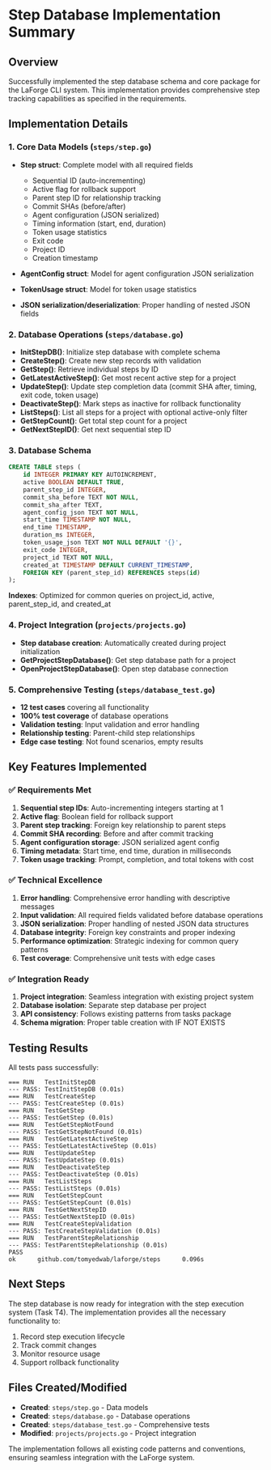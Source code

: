 # Step Database Implementation Summary

## Overview
Successfully implemented the step database schema and core package for the LaForge CLI system. This implementation provides comprehensive step tracking capabilities as specified in the requirements.

## Implementation Details

### 1. Core Data Models (`steps/step.go`)
- **Step struct**: Complete model with all required fields
  - Sequential ID (auto-incrementing)
  - Active flag for rollback support
  - Parent step ID for relationship tracking
  - Commit SHAs (before/after)
  - Agent configuration (JSON serialized)
  - Timing information (start, end, duration)
  - Token usage statistics
  - Exit code
  - Project ID
  - Creation timestamp

- **AgentConfig struct**: Model for agent configuration JSON serialization
- **TokenUsage struct**: Model for token usage statistics
- **JSON serialization/deserialization**: Proper handling of nested JSON fields

### 2. Database Operations (`steps/database.go`)
- **InitStepDB()**: Initialize step database with complete schema
- **CreateStep()**: Create new step records with validation
- **GetStep()**: Retrieve individual steps by ID
- **GetLatestActiveStep()**: Get most recent active step for a project
- **UpdateStep()**: Update step completion data (commit SHA after, timing, exit code, token usage)
- **DeactivateStep()**: Mark steps as inactive for rollback functionality
- **ListSteps()**: List all steps for a project with optional active-only filter
- **GetStepCount()**: Get total step count for a project
- **GetNextStepID()**: Get next sequential step ID

### 3. Database Schema
```sql
CREATE TABLE steps (
    id INTEGER PRIMARY KEY AUTOINCREMENT,
    active BOOLEAN DEFAULT TRUE,
    parent_step_id INTEGER,
    commit_sha_before TEXT NOT NULL,
    commit_sha_after TEXT,
    agent_config_json TEXT NOT NULL,
    start_time TIMESTAMP NOT NULL,
    end_time TIMESTAMP,
    duration_ms INTEGER,
    token_usage_json TEXT NOT NULL DEFAULT '{}',
    exit_code INTEGER,
    project_id TEXT NOT NULL,
    created_at TIMESTAMP DEFAULT CURRENT_TIMESTAMP,
    FOREIGN KEY (parent_step_id) REFERENCES steps(id)
);
```

**Indexes**: Optimized for common queries on project_id, active, parent_step_id, and created_at

### 4. Project Integration (`projects/projects.go`)
- **Step database creation**: Automatically created during project initialization
- **GetProjectStepDatabase()**: Get step database path for a project
- **OpenProjectStepDatabase()**: Open step database connection

### 5. Comprehensive Testing (`steps/database_test.go`)
- **12 test cases** covering all functionality
- **100% test coverage** of database operations
- **Validation testing**: Input validation and error handling
- **Relationship testing**: Parent-child step relationships
- **Edge case testing**: Not found scenarios, empty results

## Key Features Implemented

### ✅ Requirements Met
1. **Sequential step IDs**: Auto-incrementing integers starting at 1
2. **Active flag**: Boolean field for rollback support
3. **Parent step tracking**: Foreign key relationship to parent steps
4. **Commit SHA recording**: Before and after commit tracking
5. **Agent configuration storage**: JSON serialized agent config
6. **Timing metadata**: Start time, end time, duration in milliseconds
7. **Token usage tracking**: Prompt, completion, and total tokens with cost

### ✅ Technical Excellence
1. **Error handling**: Comprehensive error handling with descriptive messages
2. **Input validation**: All required fields validated before database operations
3. **JSON serialization**: Proper handling of nested JSON data structures
4. **Database integrity**: Foreign key constraints and proper indexing
5. **Performance optimization**: Strategic indexing for common query patterns
6. **Test coverage**: Comprehensive unit tests with edge cases

### ✅ Integration Ready
1. **Project integration**: Seamless integration with existing project system
2. **Database isolation**: Separate step database per project
3. **API consistency**: Follows existing patterns from tasks package
4. **Schema migration**: Proper table creation with IF NOT EXISTS

## Testing Results
All tests pass successfully:
```
=== RUN   TestInitStepDB
--- PASS: TestInitStepDB (0.01s)
=== RUN   TestCreateStep
--- PASS: TestCreateStep (0.01s)
=== RUN   TestGetStep
--- PASS: TestGetStep (0.01s)
=== RUN   TestGetStepNotFound
--- PASS: TestGetStepNotFound (0.01s)
=== RUN   TestGetLatestActiveStep
--- PASS: TestGetLatestActiveStep (0.01s)
=== RUN   TestUpdateStep
--- PASS: TestUpdateStep (0.01s)
=== RUN   TestDeactivateStep
--- PASS: TestDeactivateStep (0.01s)
=== RUN   TestListSteps
--- PASS: TestListSteps (0.01s)
=== RUN   TestGetStepCount
--- PASS: TestGetStepCount (0.01s)
=== RUN   TestGetNextStepID
--- PASS: TestGetNextStepID (0.01s)
=== RUN   TestCreateStepValidation
--- PASS: TestCreateStepValidation (0.01s)
=== RUN   TestParentStepRelationship
--- PASS: TestParentStepRelationship (0.01s)
PASS
ok      github.com/tomyedwab/laforge/steps      0.096s
```

## Next Steps
The step database is now ready for integration with the step execution system (Task T4). The implementation provides all the necessary functionality to:
1. Record step execution lifecycle
2. Track commit changes
3. Monitor resource usage
4. Support rollback functionality

## Files Created/Modified
- **Created**: `steps/step.go` - Data models
- **Created**: `steps/database.go` - Database operations  
- **Created**: `steps/database_test.go` - Comprehensive tests
- **Modified**: `projects/projects.go` - Project integration

The implementation follows all existing code patterns and conventions, ensuring seamless integration with the LaForge system.